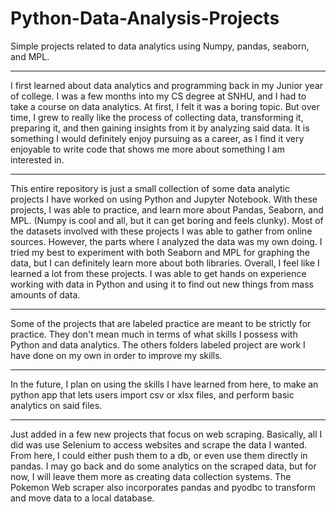 # Python-Data-Analysis-Projects
Simple projects related to data analytics using Numpy, pandas, seaborn, and MPL.

-------------------------------------------------------------------------------------------------------------------------------------------------------------------------------------------------------------------------------------

I first learned about data analytics and programming back in my Junior year of college. I was a few months into my CS degree at SNHU, and I had to take a course on data analytics. At first, I felt it was a boring topic. But over time, I grew to really like the process of collecting data, transforming it, preparing it, and then gaining insights from it by analyzing said data. It is something I would definitely enjoy pursuing as a career, as I find it very enjoyable to write code that shows me more about something I am interested in.

-------------------------------------------------------------------------------------------------------------------------------------------------------------------------------------------------------------------------------------

This entire repository is just a small collection of some data analytic projects I have worked on using Python and Jupyter Notebook. With these projects, I was able to practice, and learn more about Pandas, Seaborn, and MPL. (Numpy is cool and all, but it can get boring and feels clunky). Most of the datasets involved with these projects I was able to gather from online sources. However, the parts where I analyzed the data was my own doing. I tried my best to experiment with both Seaborn and MPL for graphing the data, but I can definitely learn more about both libraries. Overall, I feel like I learned a lot from these projects. I was able to get hands on experience working with data in Python and using it to find out new things from mass amounts of data.

-------------------------------------------------------------------------------------------------------------------------------------------------------------------------------------------------------------------------------------

Some of the projects that are labeled practice are meant to be strictly for practice. They don't mean much in terms of what skills I possess with Python and data analytics. The others folders labeled project are work I have done on my own in order to improve my skills.

-------------------------------------------------------------------------------------------------------------------------------------------------------------------------------------------------------------------------------------

In the future, I plan on using the skills I have learned from here, to make an python app that lets users import csv or xlsx files, and perform basic analytics on said files.

-------------------------------------------------------------------------------------------------------------------------------------------------------------------------------------------------------------------------------------

Just added in a few new projects that focus on web scraping. Basically, all I did was use Selenium to access websites and scrape the data I wanted. From here, I could either push them to a db, or even use them directly in pandas. I may go back and do some analytics on the scraped data, but for now, I will leave them more as creating data collection systems. The Pokemon Web scraper also incorporates pandas and pyodbc to transform and move data to a local database.
